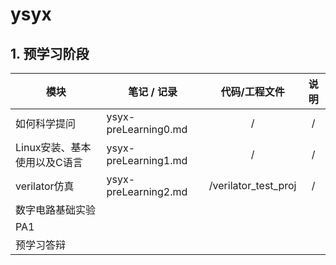 # ysyx

## 1. 预学习阶段

| 模块                         | 笔记 / 记录          |    代码/工程文件    | 说明 |
| ---------------------------- | -------------------- | :------------------: | :--: |
| 如何科学提问                 | ysyx-preLearning0.md |          /          |  /  |
| Linux安装、基本使用以及C语言 | ysyx-preLearning1.md |          /          |  /  |
| verilator仿真                | ysyx-preLearning2.md | /verilator_test_proj |  /  |
| 数字电路基础实验             |                      |                      |      |
| PA1                          |                      |                      |      |
| 预学习答辩                   |                      |                      |      |

